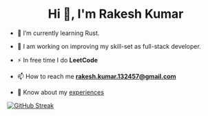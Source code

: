 <h1 align="center">Hi 👋, I'm Rakesh Kumar</h1>

-   🔭 I’m currently learning Rust. 

-   🌱 I am working on improving my skill-set as full-stack developer.

-   ⚡ In free time I do **LeetCode**

-   📫 How to reach me **rakesh.kumar.132457@gmail.com**

-   📄 Know about my [experiences](https://drive.google.com/file/d/182VV1u5TUvZIp4o3EIjGMfFitZOdOtQ5/view?usp=sharing)

[![GitHub Streak](http://github-readme-streak-stats.herokuapp.com?user=RakeshKumar132457&theme=dark&border_radius=4.4)](https://git.io/streak-stats)
